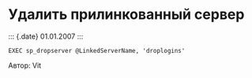 Удалить прилинкованный сервер
=============================

::: {.date}
01.01.2007
:::

    EXEC sp_dropserver @LinkedServerName, 'droplogins'

Автор: Vit

